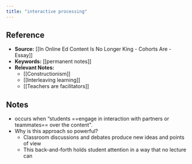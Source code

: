 ```yaml
---
title: "interactive processing"
---
```

## Reference
- **Source:** [[In Online Ed Content Is No Longer King - Cohorts Are - Essay]]
- **Keywords:** [[permanent notes]]
- **Relevant Notes:** 
	- [[Constructionism]]
	- [[Interleaving learning]]
	- [[Teachers are facilitators]]
## Notes
+ occurs when “students ==engage in interaction with partners or teammates== over the content".
+ Why is this approach so powerful?
	+ Classroom discussions and debates produce new ideas and points of view
	+ This back-and-forth holds student attention in a way that no lecture can